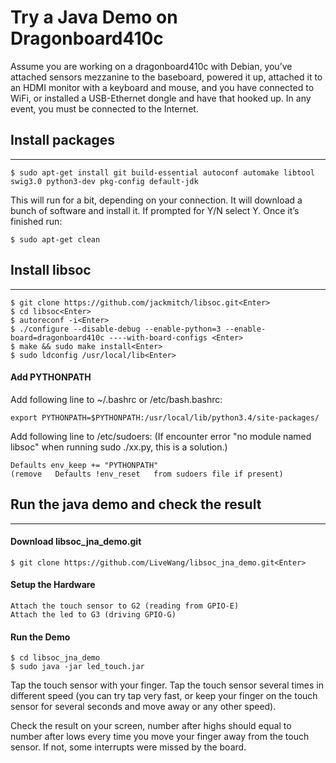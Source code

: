 # Try a Java Demo on Dragonboard410c


Assume you are working on a dragonboard410c with Debian, you’ve attached sensors mezzanine to the baseboard, powered it up, attached it to an HDMI monitor with a keyboard and mouse, and you have connected to WiFi, or installed a USB-Ethernet dongle and have that hooked up. In any event, you must be connected to the Internet.

## Install packages

---

    $ sudo apt-get install git build-essential autoconf automake libtool swig3.0 python3-dev pkg-config default-jdk

This will run for a bit, depending on your connection. It will download a bunch of software and install it. If prompted for Y/N select Y. Once it’s finished run:

    $ sudo apt-get clean


## Install libsoc

---

    $ git clone https://github.com/jackmitch/libsoc.git<Enter>
    $ cd libsoc<Enter>
    $ autoreconf -i<Enter>
    $ ./configure --disable-debug --enable-python=3 --enable-board=dragonboard410c ----with-board-configs <Enter>
    $ make && sudo make install<Enter>
    $ sudo ldconfig /usr/local/lib<Enter>

#### Add PYTHONPATH 

Add following line to ~/.bashrc or /etc/bash.bashrc: 

    export PYTHONPATH=$PYTHONPATH:/usr/local/lib/python3.4/site-packages/

Add following line to /etc/sudoers: (If encounter error "no module named libsoc" when running sudo ./xx.py, this is a solution.)

    Defaults env_keep += "PYTHONPATH"
    (remove   Defaults !env_reset   from sudoers file if present)

## Run the java demo and check the result

---

#### Download libsoc_jna_demo.git

    $ git clone https://github.com/LiveWang/libsoc_jna_demo.git<Enter>

#### Setup the Hardware

    Attach the touch sensor to G2 (reading from GPIO-E)
    Attach the led to G3 (driving GPIO-G)

#### Run the Demo

    $ cd libsoc_jna_demo
    $ sudo java -jar led_touch.jar

Tap the touch sensor with your finger. Tap the touch sensor several times in different speed (you can try tap very fast, or keep your finger on the touch sensor for several seconds and move away or any other speed).

Check the result on your screen, number after highs should equal to number after lows every time you move your finger away from the touch sensor. If not, some interrupts were missed by the board.



